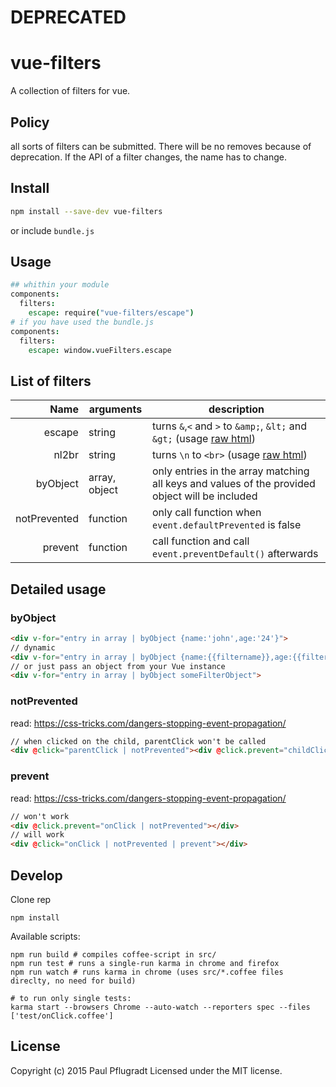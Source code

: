 # DEPRECATED

# vue-filters

A collection of filters for vue.

## Policy

all sorts of filters can be submitted. There will be no removes because of deprecation. If the API of a filter changes, the name has to change.

## Install
```sh
npm install --save-dev vue-filters
```
or include `bundle.js`
## Usage
```coffee
## whithin your module
components:
  filters:
    escape: require("vue-filters/escape")
# if you have used the bundle.js
components:
  filters:
    escape: window.vueFilters.escape
```
## List of filters
| Name | arguments| description |
| ---: | ------ |  ------- |
| escape | string | turns `&`,`<` and `>` to `&amp;`, `&lt;` and `&gt;` (usage [raw html](http://vuejs.org/guide/syntax.html#Raw_HTML))|
| nl2br | string | turns `\n` to `<br>` (usage [raw html](http://vuejs.org/guide/syntax.html#Raw_HTML))|
| byObject | array, object | only entries in the array matching all keys and values of the provided object will be included|
| notPrevented | function | only call function when `event.defaultPrevented` is false |
| prevent | function | call function and call `event.preventDefault()` afterwards |

## Detailed usage
### byObject
```html
<div v-for="entry in array | byObject {name:'john',age:'24'}">
// dynamic
<div v-for="entry in array | byObject {name:{{filtername}},age:{{filterage}}}">
// or just pass an object from your Vue instance
<div v-for="entry in array | byObject someFilterObject">
```

### notPrevented
read: https://css-tricks.com/dangers-stopping-event-propagation/
```html
// when clicked on the child, parentClick won't be called
<div @click="parentClick | notPrevented"><div @click.prevent="childClick"></div></div>

```

### prevent
read: https://css-tricks.com/dangers-stopping-event-propagation/
```html
// won't work
<div @click.prevent="onClick | notPrevented"></div>
// will work
<div @click="onClick | notPrevented | prevent"></div>
```

## Develop
Clone rep
```
npm install
```
Available scripts:
```
npm run build # compiles coffee-script in src/
npm run test # runs a single-run karma in chrome and firefox
npm run watch # runs karma in chrome (uses src/*.coffee files direclty, no need for build)

# to run only single tests:
karma start --browsers Chrome --auto-watch --reporters spec --files ['test/onClick.coffee']
```

## License
Copyright (c) 2015 Paul Pflugradt
Licensed under the MIT license.
